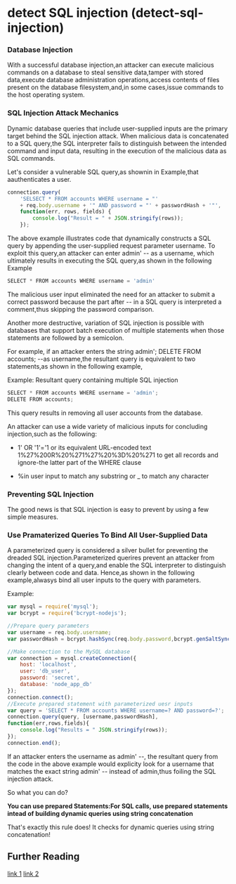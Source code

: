# detect SQL injection (detect-sql-injection)

### Database Injection
With a successful database injection,an attacker can execute malicious commands on a database to steal sensitive data,tamper with stored data,execute database administration operations,access contents of files present on the database filesystem,and,in some cases,issue commands to the host operating system.

### SQL Injection Attack Mechanics
Dynamic database queries that include user-supplied inputs are the primary target behind the SQL injection attack.
When malicious data is concatenated to a SQL query,the SQL interpreter fails to distinguish between the intended command and input data, resulting in the execution of the malicious data as SQL commands.

Let's consider a vulnerable SQL query,as shownin in Example,that aauthenticates a user.

```javascript
connection.query(
    'SELSECT * FROM accounts WHERE username = "'
    + req.body.username + '" AND password = "' + passwordHash + '"',
    function(err, rows, fields) {
        console.log("Result = " + JSON.stringify(rows));
    });
```

The above example illustrates code that dynamically constructs a SQL query by appending the user-supplied request parameter username.
To exploit this query,an attacker can enter admin' -- as a username, which ultimately results in executing the SQL query,as shown in the following Example

```javascript
SELECT * FROM accounts WHERE username = 'admin'
```

The malicious user input eliminated the need for an attacker to submit a correct password because the part after -- in a SQL query is interpreted a comment,thus skipping the password comparison.

Another more destructive, variation of SQL injection is possible with databases that support batch execution of multiple statements when those statements are followed by a semicolon.

For example, if an attacker enters the string admin'; DELETE FROM accounts; --as username,the resultant query is equivalent to two statements,as shown in the following example,

Example: Resultant query containing multiple SQL injection
```javascript
SELECT * FROM accounts WHERE username = 'admin';
DELETE FROM accounts;
```

This query results in removing all user accounts from the database.

An attacker can use a wide variety of malicious inputs for concluding injection,such as the following:

* 1' OR '1'='1 or its equivalent URL-encoded text 1%27%200R%20%271%27%20%3D%20%271 to get all records and ignore-the latter part of the WHERE clause

* %in user input to match any substring or _ to match any character

### Preventing SQL Injection
The good news is that SQL injection is easy to prevent by using a few simple measures.

### Use Pramaterized Queries To Bind All User-Supplied Data
A parameterized query is considered a silver bullet for preventing the dreaded SQL injection.Parameterized querires prevent an attacker from changing the intent of a query,and enable the SQL interpreter to distinguish clearly between code and data.
Hence,as shown in the following example,alwasys bind all user inputs to the query with parameters.

Example:
```javascript
var mysql = require('mysql');
var bcrypt = require('bcrypt-nodejs');

//Prepare query parameters
var username = req.body.username;
var passwordHash = bcrypt.hashSync(req.body.password,bcrypt.genSaltSync());

//Make connection to the MySQL database
var connection = mysql.createConnection({
    host: 'localhost',
    user: 'db_user',
    password: 'secret',
    database: 'node_app_db'
});
connection.connect();
//Execute prepared statement with parameterized uesr inputs
var query = 'SELECT * FROM accounts WHERE username=? AND password=?';
connection.query(query, [username,passwordHash],
function(err,rows,fields){
    console.log("Results = " JSON.stringify(rows));
});
connection.end();
```

If an attacker enters the username as admin' --, the resultant query from the code in the above example would explicity look for a username that matches the exact string admin' -- instead of admin,thus foiling the SQL injection attack.

So what you can do?

**You can use prepared Statements:For SQL calls, use prepared statements intead of building dynamic queries using string concatenation**

That's exactly this rule does! It checks for dynamic queries using string concatenation!


## Further Reading
[link 1](http://nodegoat.herokuapp.com/tutorial/a1)
[link 2](https://www.oreilly.com/library/view/securing-node-applications/9781491982426)
